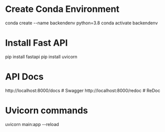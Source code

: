 # Create Conda Environment
conda create --name backendenv python=3.8
conda activate backendenv

# Install Fast API
pip install fastapi
pip install uvicorn

# API Docs
http://localhost:8000/docs # Swagger
http://localhost:8000/redoc # ReDoc

# Uvicorn commands
uvicorn main:app --reload

